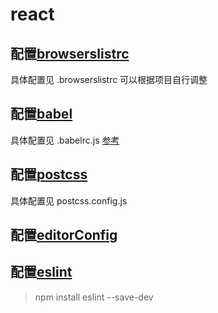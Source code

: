 
# react

## 配置[browserslistrc](https://github.com/browserslist/browserslist)

具体配置见 .browserslistrc 可以根据项目自行调整

## 配置[babel](https://www.babeljs.cn/docs/)

具体配置见 .babelrc.js [参考](https://juejin.cn/post/7062621128229355528)

## 配置[postcss](https://github.com/postcss/autoprefixer)

具体配置见 postcss.config.js

## 配置[editorConfig](https://blog.windrunner.me/pages/editorconfig.html)

## 配置[eslint](https://eslint.bootcss.com/docs/user-guide/getting-started)

> npm install eslint --save-dev

